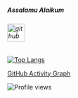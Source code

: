 ##### Assalamu Alaikum

###### [<img src='https://cdn.jsdelivr.net/npm/simple-icons@3.0.1/icons/github.svg' alt='github' height='40'>](https://github.com/mariamsafa)  
[![Top Langs](https://github-readme-stats.vercel.app/api/top-langs/?username=mariamsafa)](https://github.com/anuraghazra/github-readme-stats)

[GitHub Activity Graph](https://activity-graph.herokuapp.com/graph?username=mariamsafa)  

![Profile views](https://gpvc.arturio.dev/mariamsafa)  

